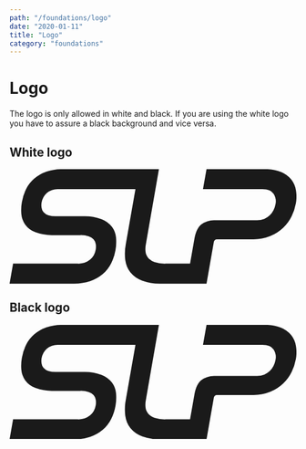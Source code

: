 ```yaml
---
path: "/foundations/logo"
date: "2020-01-11"
title: "Logo"
category: "foundations"
---
```


# Logo

The logo is only allowed in white and black. If you are using the white logo you have to assure a black background and vice versa.

## White logo

<div class="gatsby-logo gatsby-logo--white">
<svg xmlns="http://www.w3.org/2000/svg" viewBox="0 0 122.03 48.6"><title>logo_2</title><g id="Ebene_2" data-name="Ebene 2"><g id="Ebene_1-2" data-name="Ebene 1"><path fill="currentColor" d="M121.83,9a9.92,9.92,0,0,0-2-4.64,10.77,10.77,0,0,0-4.3-3.17A17.31,17.31,0,0,0,108.69,0H83.78l-1.5,8.5h25.28q3.45,0,4.73,1.9a6,6,0,0,1,.82,4.58,8.55,8.55,0,0,1-.84,2.48,7.91,7.91,0,0,1-1.56,2.12,7.33,7.33,0,0,1-2.35,1.52,8.42,8.42,0,0,1-3.2.57H87.66a9.27,9.27,0,0,0-6.15,1.8c-1.41,1.2-2.35,3.17-2.84,5.91L76.78,40.1H66.41a14,14,0,0,1-4.67-.64A6.34,6.34,0,0,1,59,37.69,4.91,4.91,0,0,1,57.84,35,10.75,10.75,0,0,1,58,31.75L63.54,0H22.83a22.17,22.17,0,0,0-7.1,1A15.61,15.61,0,0,0,10.5,4,14.3,14.3,0,0,0,7.05,8.39,20.41,20.41,0,0,0,5.24,14,18.94,18.94,0,0,0,5,19a9.28,9.28,0,0,0,1.65,4.53A9.5,9.5,0,0,0,11,26.78,20.22,20.22,0,0,0,18.75,28h11.3a11,11,0,0,1,3.62.5,5,5,0,0,1,2.11,1.33,3.75,3.75,0,0,1,.88,1.95,6.93,6.93,0,0,1,0,2.27,7.31,7.31,0,0,1-2.39,4.35,7.84,7.84,0,0,1-5.37,1.69H1.5L0,48.6H27.07a22.19,22.19,0,0,0,7.28-1.08,16.08,16.08,0,0,0,5.32-3A14.71,14.71,0,0,0,43.2,40a20.35,20.35,0,0,0,1.87-5.69,20,20,0,0,0,.23-5.18,9,9,0,0,0-1.71-4.61,10.41,10.41,0,0,0-4.43-3.27A20.47,20.47,0,0,0,31.25,20H19.87a10.31,10.31,0,0,1-3.44-.47,4.42,4.42,0,0,1-2-1.3,3.56,3.56,0,0,1-.82-1.87,6.58,6.58,0,0,1,0-2.12,7,7,0,0,1,2.24-4.14A7.37,7.37,0,0,1,21,8.5H53.55L49.44,31.82a21.55,21.55,0,0,0-.22,6.74,10.78,10.78,0,0,0,2.2,5.29,11.52,11.52,0,0,0,5,3.49,22,22,0,0,0,8,1.26H83.78L86.88,31a1.32,1.32,0,0,1,1.44-1.22h15.12a19,19,0,0,0,7.47-1.37,17.94,17.94,0,0,0,5.49-3.53A16.77,16.77,0,0,0,120,20a21.28,21.28,0,0,0,1.79-5.48A16.41,16.41,0,0,0,121.83,9Z"/></g></g></svg>
</div>

## Black logo

<div class="gatsby-logo">
<svg xmlns="http://www.w3.org/2000/svg" viewBox="0 0 122.03 48.6"><title>logo_2</title><g id="Ebene_2" data-name="Ebene 2"><g id="Ebene_1-2" data-name="Ebene 1"><path fill="currentColor" d="M121.83,9a9.92,9.92,0,0,0-2-4.64,10.77,10.77,0,0,0-4.3-3.17A17.31,17.31,0,0,0,108.69,0H83.78l-1.5,8.5h25.28q3.45,0,4.73,1.9a6,6,0,0,1,.82,4.58,8.55,8.55,0,0,1-.84,2.48,7.91,7.91,0,0,1-1.56,2.12,7.33,7.33,0,0,1-2.35,1.52,8.42,8.42,0,0,1-3.2.57H87.66a9.27,9.27,0,0,0-6.15,1.8c-1.41,1.2-2.35,3.17-2.84,5.91L76.78,40.1H66.41a14,14,0,0,1-4.67-.64A6.34,6.34,0,0,1,59,37.69,4.91,4.91,0,0,1,57.84,35,10.75,10.75,0,0,1,58,31.75L63.54,0H22.83a22.17,22.17,0,0,0-7.1,1A15.61,15.61,0,0,0,10.5,4,14.3,14.3,0,0,0,7.05,8.39,20.41,20.41,0,0,0,5.24,14,18.94,18.94,0,0,0,5,19a9.28,9.28,0,0,0,1.65,4.53A9.5,9.5,0,0,0,11,26.78,20.22,20.22,0,0,0,18.75,28h11.3a11,11,0,0,1,3.62.5,5,5,0,0,1,2.11,1.33,3.75,3.75,0,0,1,.88,1.95,6.93,6.93,0,0,1,0,2.27,7.31,7.31,0,0,1-2.39,4.35,7.84,7.84,0,0,1-5.37,1.69H1.5L0,48.6H27.07a22.19,22.19,0,0,0,7.28-1.08,16.08,16.08,0,0,0,5.32-3A14.71,14.71,0,0,0,43.2,40a20.35,20.35,0,0,0,1.87-5.69,20,20,0,0,0,.23-5.18,9,9,0,0,0-1.71-4.61,10.41,10.41,0,0,0-4.43-3.27A20.47,20.47,0,0,0,31.25,20H19.87a10.31,10.31,0,0,1-3.44-.47,4.42,4.42,0,0,1-2-1.3,3.56,3.56,0,0,1-.82-1.87,6.58,6.58,0,0,1,0-2.12,7,7,0,0,1,2.24-4.14A7.37,7.37,0,0,1,21,8.5H53.55L49.44,31.82a21.55,21.55,0,0,0-.22,6.74,10.78,10.78,0,0,0,2.2,5.29,11.52,11.52,0,0,0,5,3.49,22,22,0,0,0,8,1.26H83.78L86.88,31a1.32,1.32,0,0,1,1.44-1.22h15.12a19,19,0,0,0,7.47-1.37,17.94,17.94,0,0,0,5.49-3.53A16.77,16.77,0,0,0,120,20a21.28,21.28,0,0,0,1.79-5.48A16.41,16.41,0,0,0,121.83,9Z"/></g></g></svg>
</div>